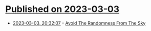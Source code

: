 # [Published on 2023-03-03](index.md)

* [2023-03-03, 20:32:07](https://lobste.rs/s/e5xksr/avoid_randomness_from_sky) - [Avoid The Randomness From The Sky](https://words.filippo.io/dispatches/avoid-the-randomness-from-the-sky/)
